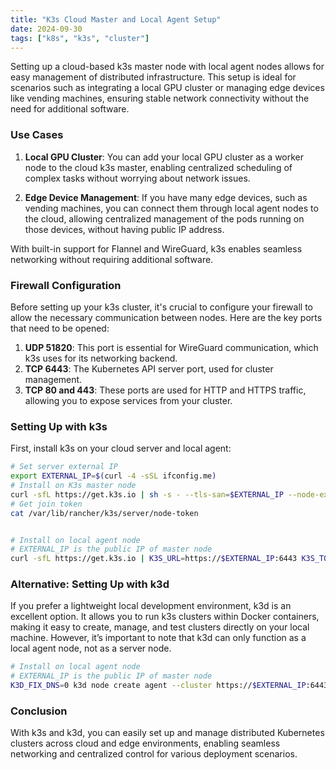 ```yaml
---
title: "K3s Cloud Master and Local Agent Setup"
date: 2024-09-30
tags: ["k8s", "k3s", "cluster"]
---
```


Setting up a cloud-based k3s master node with local agent nodes allows for easy management of distributed infrastructure. This setup is ideal for scenarios such as integrating a local GPU cluster or managing edge devices like vending machines, ensuring stable network connectivity without the need for additional software.

### Use Cases

1. **Local GPU Cluster**: You can add your local GPU cluster as a worker node to the cloud k3s master, enabling centralized scheduling of complex tasks without worrying about network issues.
   
2. **Edge Device Management**: If you have many edge devices, such as vending machines, you can connect them through local agent nodes to the cloud, allowing centralized management of the pods running on those devices, without having public IP address.

With built-in support for Flannel and WireGuard, k3s enables seamless networking without requiring additional software.

### Firewall Configuration

Before setting up your k3s cluster, it's crucial to configure your firewall to allow the necessary communication between nodes. Here are the key ports that need to be opened:

1. **UDP 51820**: This port is essential for WireGuard communication, which k3s uses for its networking backend.
2. **TCP 6443**: The Kubernetes API server port, used for cluster management.
3. **TCP 80 and 443**: These ports are used for HTTP and HTTPS traffic, allowing you to expose services from your cluster.

### Setting Up with k3s

First, install k3s on your cloud server and local agent:

```bash
# Set server external IP
export EXTERNAL_IP=$(curl -4 -sSL ifconfig.me)
# Install on K3s master node
curl -sfL https://get.k3s.io | sh -s - --tls-san=$EXTERNAL_IP --node-external-ip=$EXTERNAL_IP --flannel-backend=wireguard-native
# Get join token
cat /var/lib/rancher/k3s/server/node-token


# Install on local agent node
# EXTERNAL_IP is the public IP of master node
curl -sfL https://get.k3s.io | K3S_URL=https://$EXTERNAL_IP:6443 K3S_TOKEN=<NODE_TOKEN> sh - agent
```

### Alternative: Setting Up with k3d

If you prefer a lightweight local development environment, k3d is an excellent option. It allows you to run k3s clusters within Docker containers, making it easy to create, manage, and test clusters directly on your local machine. However, it’s important to note that k3d can only function as a local agent node, not as a server node.

```bash
# Install on local agent node
# EXTERNAL_IP is the public IP of master node
K3D_FIX_DNS=0 k3d node create agent --cluster https://$EXTERNAL_IP:6443 --token <NODE_TOKEN>
```

### Conclusion

With k3s and k3d, you can easily set up and manage distributed Kubernetes clusters across cloud and edge environments, enabling seamless networking and centralized control for various deployment scenarios.
